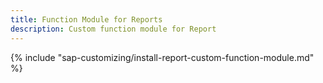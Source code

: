 ```yaml
---
title: Function Module for Reports
description: Custom function module for Report
---
```



{% include "sap-customizing/install-report-custom-function-module.md"  %}
